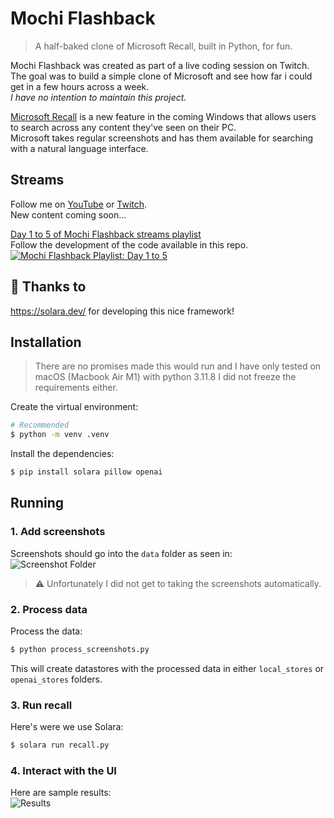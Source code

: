 # Mochi Flashback
> A half-baked clone of Microsoft Recall, built in Python, for fun.

Mochi Flashback was created as part of a live
coding session on Twitch. The goal was to build a simple clone of Microsoft
and see how far i could get in a few hours across a week.  
_I have no intention to maintain this project._  

[Microsoft Recall](https://support.microsoft.com/en-us/windows/retrace-your-steps-with-recall-aa03f8a0-a78b-4b3e-b0a1-2eb8ac48701c)
is a new feature in the coming Windows that allows users to search across
any content they've seen on their PC.  
Microsoft takes regular screenshots and has them available for searching
with a natural language interface.  

## Streams
Follow me on [YouTube](https://www.youtube.com/@DiogoNeves) or [Twitch](https://www.twitch.tv/diogosnows).  
New content coming soon...  

[Day 1 to 5 of Mochi Flashback streams playlist](https://www.youtube.com/playlist?list=PLqFOswg8ElTKXaAtYWmWYpR0JY0uWgE1T)  
Follow the development of the code available in this repo.  
[![Mochi Flashback Playlist: Day 1 to 5](https://github.com/DiogoNeves/mochi-flashback/assets/178898/45373020-5f00-4ef6-a40c-fe8435995ec2)](https://youtu.be/hAWpsIuem10)
  
## 🙏 Thanks to
https://solara.dev/ for developing this nice framework!  

## Installation
> There are no promises made this would run and I have only tested on macOS (Macbook Air M1) with python 3.11.8
> I did not freeze the requirements either.

Create the virtual environment:  
```bash
# Recommended
$ python -m venv .venv
```

Install the dependencies:  
```bash
$ pip install solara pillow openai
```

## Running
### 1. Add screenshots
Screenshots should go into the `data` folder as seen in:  
![Screenshot Folder](https://github.com/DiogoNeves/mochi-flashback/assets/178898/9b28eab9-4bd8-4012-bf4d-e2686267a049)  

> ⚠️ Unfortunately I did not get to taking the screenshots automatically.

### 2. Process data
Process the data:  
```bash
$ python process_screenshots.py
```
This will create datastores with the processed data in either `local_stores` or `openai_stores` folders.  

### 3. Run recall
Here's were we use Solara:  
```bash
$ solara run recall.py
```

### 4. Interact with the UI
Here are sample results:  
![Results](https://github.com/DiogoNeves/mochi-flashback/assets/178898/423d16bf-c9e6-473a-aea4-5f3b0ecdb278)
